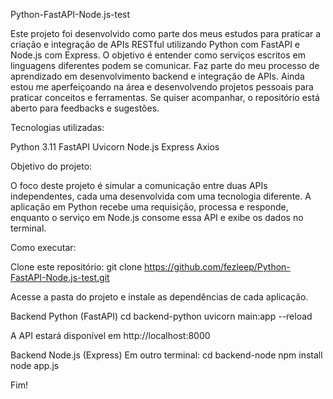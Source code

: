 Python-FastAPI-Node.js-test

Este projeto foi desenvolvido como parte dos meus estudos para praticar a criação e integração de APIs RESTful utilizando Python com FastAPI e Node.js com Express. O objetivo é entender como serviços escritos em linguagens diferentes podem se comunicar. 
Faz parte do meu processo de aprendizado em desenvolvimento backend e integração de APIs. Ainda estou me aperfeiçoando na área e desenvolvendo projetos pessoais para praticar conceitos e ferramentas. Se quiser acompanhar, o repositório está aberto para feedbacks e sugestões.


Tecnologias utilizadas:

Python 3.11
FastAPI
Uvicorn
Node.js
Express
Axios

Objetivo do projeto:

O foco deste projeto é simular a comunicação entre duas APIs independentes, cada uma desenvolvida com uma tecnologia diferente. A aplicação em Python recebe uma requisição, processa e responde, enquanto o serviço em Node.js consome essa API e exibe os dados no terminal.

Como executar:

Clone este repositório:
git clone https://github.com/fezleep/Python-FastAPI-Node.js-test.git

Acesse a pasta do projeto e instale as dependências de cada aplicação.

Backend Python (FastAPI)
cd backend-python
uvicorn main:app --reload

A API estará disponível em http://localhost:8000

Backend Node.js (Express)
Em outro terminal:
cd backend-node
npm install
node app.js

Fim!
